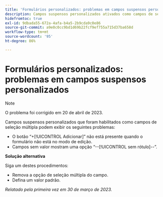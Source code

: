 ```yaml
---
title: 'Formulários personalizados: problemas em campos suspensos personalizados'
description: Campos suspensos personalizados ativados como campos de seleção múltipla podem exibir os problemas.
hidefromtoc: true
exl-id: 9dbada55-672a-4afa-b4a5-2b9cda9c0e86
source-git-commit: a9e0c0cc9bd1d69b22fcf9ef755a715d37ba658d
workflow-type: tm+mt
source-wordcount: '95'
ht-degree: 86%

---
```


# Formulários personalizados: problemas em campos suspensos personalizados

>[!NOTE]
>
>O problema foi corrigido em 20 de abril de 2023.

Campos suspensos personalizados que foram habilitados como campos de seleção múltipla podem exibir os seguintes problemas:

* O botão “+[!UICONTROL Adicionar]” não está presente quando o formulário não está no modo de edição.
* Campos sem valor mostram uma opção “--[!UICONTROL sem rótulo]--”.

**Solução alternativa**

Siga um destes procedimentos:

* Remova a opção de seleção múltipla do campo.
* Defina um valor padrão.

_Relatado pela primeira vez em 30 de março de 2023._
